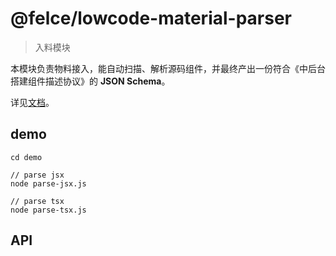 # @felce/lowcode-material-parser

> 入料模块

本模块负责物料接入，能自动扫描、解析源码组件，并最终产出一份符合《中后台搭建组件描述协议》的 **JSON Schema**。

详见[文档](https://lowcode-engine.cn/site/docs/guide/design/materialParser)。

## demo

```shell
cd demo

// parse jsx
node parse-jsx.js

// parse tsx
node parse-tsx.js

```

## API
